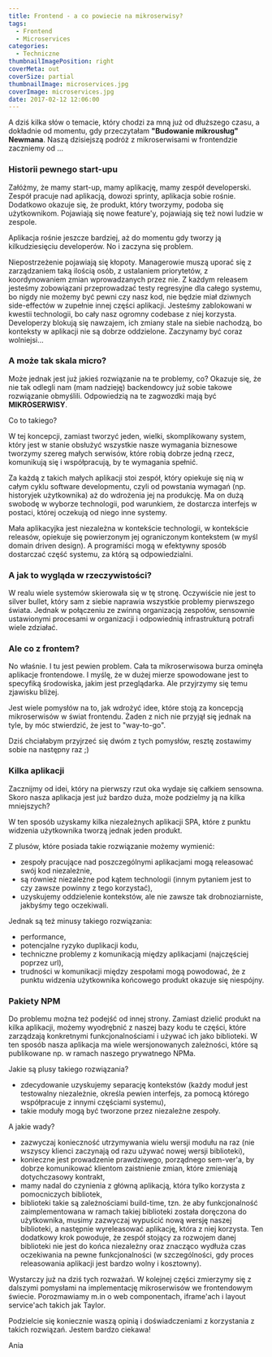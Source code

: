 ```yaml
---
title: Frontend - a co powiecie na mikroserwisy?
tags:
  - Frontend
  - Microservices
categories:
  - Techniczne
thumbnailImagePosition: right
coverMeta: out
coverSize: partial
thumbnailImage: microservices.jpg
coverImage: microservices.jpg
date: 2017-02-12 12:06:00
---
```



A dziś kilka słów o temacie, który chodzi za mną już od dłuższego czasu, a dokładnie od momentu, gdy przeczytałam **"Budowanie mikrousług" Newmana**. Naszą dzisiejszą podróż z mikroserwisami w frontendzie zaczniemy od ...
<!-- more-->

### Historii pewnego start-upu

Załóżmy, że mamy start-up, mamy aplikację, mamy zespół developerski. Zespół pracuje nad aplikacją, dowozi sprinty, aplikacja sobie rośnie. Dodatkowo okazuje się, że produkt, który tworzymy, podoba się użytkownikom. Pojawiają się nowe feature'y, pojawiają się też nowi ludzie w zespole.

Aplikacja rośnie jeszcze bardziej, aż do momentu gdy tworzy ją kilkudziesięciu developerów. No i zaczyna się problem.

Niepostrzeżenie pojawiają się kłopoty. Managerowie muszą uporać się z zarządzaniem taką ilością osób, z ustalaniem priorytetów, z koordynowaniem zmian wprowadzanych przez nie. Z każdym releasem jesteśmy zobowiązani przeprowadzać testy regresyjne dla całego systemu, bo nigdy nie możemy być pewni czy nasz kod, nie będzie miał dziwnych side-effectów w zupełnie innej części aplikacji. Jesteśmy zablokowani w kwestii technologii, bo cały nasz ogromny codebase z niej korzysta. Developerzy blokują się nawzajem, ich zmiany stale na siebie nachodzą, bo konteksty w aplikacji nie są dobrze oddzielone. Zaczynamy być coraz wolniejsi...

### A może tak skala micro?

Może jednak jest już jakieś rozwiązanie na te problemy, co? Okazuje się, że nie tak odlegli nam (mam nadzieję) backendowcy już sobie takowe rozwiązanie obmyślili. Odpowiedzią na te zagwozdki mają być **MIKROSERWISY**.

Co to takiego?

W tej koncepcji, zamiast tworzyć jeden, wielki, skomplikowany system, który jest w stanie obsłużyć wszystkie nasze wymagania biznesowe tworzymy szereg małych serwisów, które robią dobrze jedną rzecz, komunikują się i współpracują, by te wymagania spełnić.

Za każdą z takich małych aplikacji stoi zespół, który opiekuje się nią w całym cyklu software developmentu, czyli od powstania wymagań (np. historyjek użytkownika) aż do wdrożenia jej na produkcję. Ma on dużą swobodę w wyborze technologii, pod warunkiem, że dostarcza interfejs w postaci, której oczekują od niego inne systemy.

Mała aplikacyjka jest niezależna w kontekście technologii, w kontekście releasów, opiekuje się powierzonym jej ograniczonym kontekstem (w myśl domain driven design). A programiści mogą w efektywny sposób dostarczać część systemu, za którą są odpowiedzialni.

### A jak to wygląda w rzeczywistości?

W realu wiele systemów skierowała się w tę stronę. Oczywiście nie jest to silver bullet, który sam z siebie naprawia wszystkie problemy pierwszego świata. Jednak w połączeniu ze zwinną organizacją zespołów, sensownie ustawionymi procesami w organizacji i odpowiednią infrastrukturą potrafi wiele zdziałać.

### Ale co z frontem?

No właśnie. I tu jest pewien problem. Cała ta mikroserwisowa burza ominęła aplikacje frontendowe. I myślę, że w dużej mierze spowodowane jest to specyfiką środowiska, jakim jest przeglądarka. Ale przyjrzymy się temu zjawisku bliżej.

Jest wiele pomysłów na to, jak wdrożyć idee, które stoją za koncepcją mikroserwisów w świat frontendu. Żaden z nich nie przyjął się jednak na tyle, by móc stwierdzić, że jest to "way-to-go".

Dziś chciałabym przyjrzeć się dwóm z tych pomysłów, resztę zostawimy sobie na następny raz ;)

### Kilka aplikacji

Zacznijmy od idei, który na pierwszy rzut oka wydaje się całkiem sensowna. Skoro nasza aplikacja jest już bardzo duża, może podzielmy ją na kilka mniejszych?

W ten sposób uzyskamy kilka niezależnych aplikacji SPA, które z punktu widzenia użytkownika tworzą jednak jeden produkt.

Z plusów, które posiada takie rozwiązanie możemy wymienić:
- zespoły pracujące nad poszczególnymi aplikacjami mogą releasować swój kod niezależnie,
- są również niezależne pod kątem technologii (innym pytaniem jest to czy zawsze powinny z tego korzystać),
- uzyskujemy oddzielenie kontekstów, ale nie zawsze tak drobnoziarniste, jakbyśmy tego oczekiwali.

Jednak są też minusy takiego rozwiązania:
- performance,
- potencjalne ryzyko duplikacji kodu,
- techniczne problemy z komunikacją między aplikacjami (najczęściej poprzez url),
- trudności w komunikacji między zespołami mogą powodować, że z punktu widzenia użytkownika końcowego produkt okazuje się niespójny.

### Pakiety NPM

Do problemu można też podejść od innej strony. Zamiast dzielić produkt na kilka aplikacji, możemy wyodrębnić z naszej bazy kodu te części, które zarządzają konkretnymi funkcjonalnościami i używać ich jako biblioteki. W ten sposób nasza aplikacja ma wiele wersjonowanych zależności, które są publikowane np. w ramach naszego prywatnego NPMa.

Jakie są plusy takiego rozwiązania?
+ zdecydowanie uzyskujemy separację kontekstów (każdy moduł jest testowalny niezależnie, określa pewien interfejs, za pomocą którego współpracuje z innymi częściami systemu),
+ takie moduły mogą być tworzone przez niezależne zespoły.

A jakie wady?
- zazwyczaj konieczność utrzymywania wielu wersji modułu na raz (nie wszyscy klienci zaczynają od razu używać nowej wersji biblioteki),
- konieczne jest prowadzenie prawdziwego, porządnego sem-ver'a, by dobrze komunikować klientom zaistnienie zmian, które zmieniają dotychczasowy kontrakt,
- mamy nadal do czynienia z główną aplikacją, która tylko korzysta z pomocniczych bibliotek,
- biblioteki takie są zależnościami build-time, tzn. że aby funkcjonalność zaimplementowana w ramach takiej biblioteki została doręczona do użytkownika, musimy zazwyczaj wypuścić nową wersję naszej biblioteki, a następnie wyreleasować aplikację, która z niej korzysta. Ten dodatkowy krok powoduje, że zespół stojący za rozwojem danej biblioteki nie jest do końca niezależny oraz znacząco wydłuża czas oczekiwania na pewne funkcjonalności (w szczególności, gdy proces releasowania aplikacji jest bardzo wolny i kosztowny).

Wystarczy już na dziś tych rozważań. W kolejnej części zmierzymy się z dalszymi pomysłami na implementację mikroserwisów we frontendowym świecie. Porozmawiamy m.in o web componentach, iframe'ach i layout service'ach takich jak Taylor.

Podzielcie się koniecznie waszą opinią i doświadczeniami z korzystania z takich rozwiązań. Jestem bardzo ciekawa!

Ania
